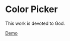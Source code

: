 # Color Picker

This work is devoted to God.

[Demo](https://sanjosolutions.github.io/color-picker/)
